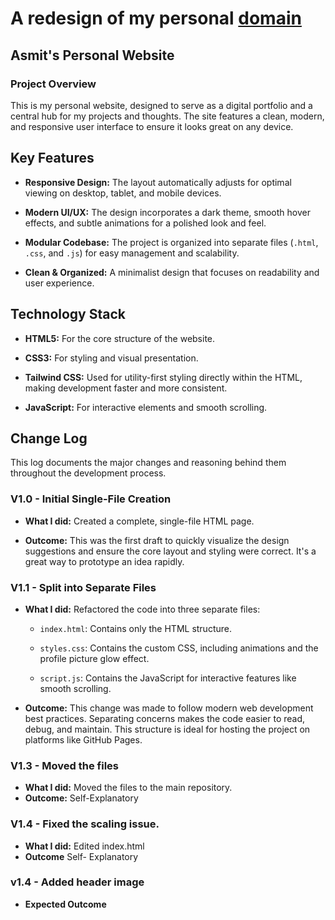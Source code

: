 
# A redesign of my personal [domain](asumito.com)

## Asmit's Personal Website

### Project Overview

This is my personal website, designed to serve as a digital portfolio and a central hub for my projects and thoughts. The site features a clean, modern, and responsive user interface to ensure it looks great on any device.

## Key Features

* **Responsive Design:** The layout automatically adjusts for optimal viewing on desktop, tablet, and mobile devices.

* **Modern UI/UX:** The design incorporates a dark theme, smooth hover effects, and subtle animations for a polished look and feel.

* **Modular Codebase:** The project is organized into separate files (`.html`, `.css`, and `.js`) for easy management and scalability.

* **Clean & Organized:** A minimalist design that focuses on readability and user experience.

## Technology Stack

* **HTML5:** For the core structure of the website.

* **CSS3:** For styling and visual presentation.

* **Tailwind CSS:** Used for utility-first styling directly within the HTML, making development faster and more consistent.

* **JavaScript:** For interactive elements and smooth scrolling.

## Change Log

This log documents the major changes and reasoning behind them throughout the development process.

### V1.0 - Initial Single-File Creation

* **What I did:** Created a complete, single-file HTML page.

* **Outcome:** This was the first draft to quickly visualize the design suggestions and ensure the core layout and styling were correct. It's a great way to prototype an idea rapidly.

### V1.1 - Split into Separate Files

* **What I did:** Refactored the code into three separate files:

    * `index.html`: Contains only the HTML structure.

    * `styles.css`: Contains the custom CSS, including animations and the profile picture glow effect.

    * `script.js`: Contains the JavaScript for interactive features like smooth scrolling.

* **Outcome:** This change was made to follow modern web development best practices. Separating concerns makes the code easier to read, debug, and maintain. This structure is ideal for hosting the project on platforms like GitHub Pages.

### V1.3 - Moved the files
* **What I did:** Moved the files to the main repository.
* **Outcome:** Self-Explanatory

### V1.4 - Fixed the scaling issue.
* **What I did:** Edited index.html
*  **Outcome** Self- Explanatory

### v1.4 - Added header image

* **Expected Outcome**
